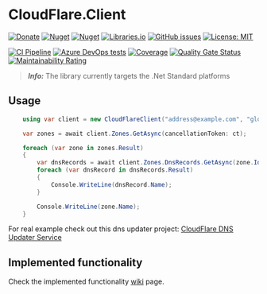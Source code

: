 # CloudFlare.Client

[![Donate](https://img.shields.io/badge/donate-PayPal-blueviolet.svg)](https://www.paypal.com/cgi-bin/webscr?cmd=_donations&business=zgmode%40gmail.com&currency_code=USD&source=url)
[![Nuget](https://img.shields.io/nuget/v/CloudFlare.Client.svg)](https://www.nuget.org/packages/CloudFlare.Client/)
[![Nuget](https://img.shields.io/nuget/dt/Cloudflare.Client.svg)](https://www.nuget.org/packages/CloudFlare.Client/)
[![Libraries.io](https://img.shields.io/librariesio/github/zingz0r/CloudFlare.Client.svg)](https://libraries.io/github/zingz0r/CloudFlare.Client)
[![GitHub issues](https://img.shields.io/github/issues-raw/zingz0r/Cloudflare.Client.svg)](https://github.com/zingz0r/CloudFlare.Client/issues)
[![License: MIT](https://img.shields.io/badge/License-MIT-yellow.svg)](https://opensource.org/licenses/MIT)

[![CI Pipeline](https://github.com/zingz0r/CloudFlare.Client/actions/workflows/ci.yml/badge.svg?branch=master)](https://github.com/zingz0r/CloudFlare.Client/actions?query=branch%3Amaster)
[![Azure DevOps tests](https://img.shields.io/azure-devops/tests/zingzor/CloudFlare.Client/1/master.svg)](https://zingzor.visualstudio.com/CloudFlare.Client/_build/latest?definitionId=1&branchName=master)
[![Coverage](https://sonarcloud.io/api/project_badges/measure?project=CloudFlare.Client&metric=coverage)](https://sonarcloud.io/dashboard?id=CloudFlare.Client) 
[![Quality Gate Status](https://sonarcloud.io/api/project_badges/measure?project=CloudFlare.Client&metric=alert_status)](https://sonarcloud.io/dashboard?id=CloudFlare.Client) 
[![Maintainability Rating](https://sonarcloud.io/api/project_badges/measure?project=CloudFlare.Client&metric=sqale_rating)](https://sonarcloud.io/dashboard?id=CloudFlare.Client)

> **_Info:_**  The library currently targets the .Net Standard platforms

## Usage

```csharp
    using var client = new CloudFlareClient("address@example.com", "globalApiKeyFromCF");

    var zones = await client.Zones.GetAsync(cancellationToken: ct);

    foreach (var zone in zones.Result)
    {
        var dnsRecords = await client.Zones.DnsRecords.GetAsync(zone.Id, cancellationToken: ct);
        foreach (var dnsRecord in dnsRecords.Result)
        {
            Console.WriteLine(dnsRecord.Name);
        }

        Console.WriteLine(zone.Name);
    }
```

For real example check out this dns updater project: [CloudFlare DNS Updater Service](https://github.com/zingz0r/CloudFlareDnsUpdater)

## Implemented functionality
Check the implemented functionality [wiki](../../wiki//Implemented-functionality) page.
